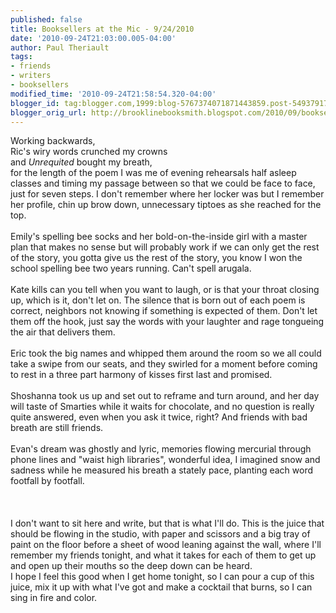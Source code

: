 ```yaml
---
published: false
title: Booksellers at the Mic - 9/24/2010
date: '2010-09-24T21:03:00.005-04:00'
author: Paul Theriault
tags:
- friends
- writers
- booksellers
modified_time: '2010-09-24T21:58:54.320-04:00'
blogger_id: tag:blogger.com,1999:blog-5767374071871443859.post-549379171094040152
blogger_orig_url: http://brooklinebooksmith.blogspot.com/2010/09/booksellers-at-mic-9242010.html
---
```


Working backwards,<br />Ric's wiry words crunched my crowns<br />and <em>Unrequited</em> bought my breath,<br />for the length of the poem I was me of evening rehearsals half asleep classes and timing my passage between so that we could be face to face,  just for seven steps.  I don't remember where her locker was but I remember her profile, chin up brow down, unnecessary tiptoes as she reached for the top.<br /><br />Emily's spelling bee socks and her bold-on-the-inside girl with a master plan that makes no sense but will probably work if we can only get the rest of the story, you gotta give us the rest of the story, you know I won the school spelling bee two years running.  Can't spell arugala.<br /><br />Kate kills can you tell when you want to laugh, or is that your throat closing up, which is it, don't let on.  The silence that is born out of each poem is correct, neighbors not knowing if something is expected of them.  Don't let them off the hook, just say the words with your laughter and rage tongueing the air that delivers them.<br /><br />Eric took the big names and whipped them around the room so we all could take a swipe from our seats, and they swirled for a moment before coming to rest in a three part harmony of kisses first last and promised.<br /><br />Shoshanna took us up and set out to reframe and turn around, and her day will taste of Smarties while it waits for chocolate, and no question is really quite answered, even when you ask it twice, right?  And friends with bad breath are still friends.<br /><br />Evan's dream was ghostly and lyric, memories flowing mercurial through phone lines and "waist high libraries", wonderful idea, I imagined snow and sadness while he measured his breath a stately pace, planting each word footfall by footfall.<br /><br /><br /><br />I don't want to sit here and write, but that is what I'll do.  This is the juice that should be flowing in the studio, with paper and scissors and a big tray of paint on the floor before a sheet of wood leaning against the wall, where I'll remember my friends tonight, and what it takes for each of them to get up and open up their mouths so the deep down can be heard. <br />I hope I feel this good when I get home tonight, so I can pour a cup of this juice, mix it up with what I've got and make a cocktail that burns, so I can sing in fire and color.